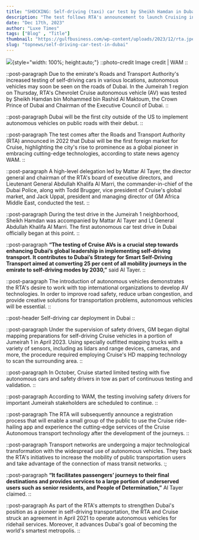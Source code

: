 ```yaml
---
title: "SHOCKING: Self-driving (taxi) car test by Sheikh Hamdan in Dubai"
description: "The test follows RTA's announcement to launch Cruising in Dubai in 2022"
date: "Dec 17th, 2023"
author: "Luxe Times"
tags: ["Blog" , "Title"]
thumbnail: "https://gulfbusiness.com/wp-content/uploads/2023/12/rta.jpeg"
slug: "topnews/self-driving-car-test-in-dubai"
---
```

<!-- section -->
![](https://gulfbusiness.com/wp-content/uploads/2023/12/rta.jpeg){style="width: 100%; height:auto;"}
::photo-credit
Image credit | WAM
::

::post-paragraph
Due to the emirate's Roads and Transport Authority's increased testing of self-driving cars in various locations, autonomous vehicles may soon be seen on the roads of Dubai. In the Jumeirah 1 region on Thursday, RTA's Chevrolet Cruise autonomous vehicle (AV) was tested by Sheikh Hamdan bin Mohammed bin Rashid Al Maktoum, the Crown Prince of Dubai and Chairman of the Executive Council of Dubai.
::

::post-paragraph
Dubai will be the first city outside of the US to implement autonomous vehicles on public roads with their debut.
::

::post-paragraph
The test comes after the Roads and Transport Authority (RTA) announced in 2022 that Dubai will be the first foreign market for Cruise, highlighting the city's rise to prominence as a global pioneer in embracing cutting-edge technologies, according to state news agency WAM.
::

::post-paragraph
A high-level delegation led by Mattar Al Tayer, the director general and chairman of the RTA's board of executive directors, and Lieutenant General Abdullah Khalifa Al Marri, the commander-in-chief of the Dubai Police, along with Todd Brugger, vice president of Cruise's global market, and Jack Uppal, president and managing director of GM Africa Middle East, conducted the test.
::

::post-paragraph
During the test drive in the Jumeirah 1 neighborhood, Sheikh Hamdan was accompanied by Mattar Al Tayer and Lt General Abdullah Khalifa Al Marri. The first autonomous car test drive in Dubai officially began at this point.
::

::post-paragraph
**“The testing of Cruise AVs is a crucial step towards enhancing Dubai’s global leadership in implementing self-driving transport. It contributes to Dubai’s Strategy for Smart Self-Driving Transport aimed at converting 25 per cent of all mobility journeys in the emirate to self-driving modes by 2030,”** said Al Tayer.
::

::post-paragraph
The introduction of autonomous vehicles demonstrates the RTA's desire to work with top international organizations to develop AV technologies. In order to improve road safety, reduce urban congestion, and provide creative solutions for transportation problems, autonomous vehicles will be essential.
::

::post-header
Self-driving car deployment in Dubai
::

::post-paragraph
Under the supervision of safety drivers, GM began digital mapping preparations for self-driving Cruise vehicles in a portion of Jumeirah 1 in April 2023. Using specially outfitted mapping trucks with a variety of sensors, including as lidars and range devices, cameras, and more, the procedure required employing Cruise's HD mapping technology to scan the surrounding area.
::

::post-paragraph
In October, Cruise started limited testing with five autonomous cars and safety drivers in tow as part of continuous testing and validation.
::

::post-paragraph
According to WAM, the testing involving safety drivers for important Jumeirah stakeholders are scheduled to continue.
::

::post-paragraph
The RTA will subsequently announce a registration process that will enable a small group of the public to use the Cruise ride-hailing app and experience the cutting-edge services of the Cruise Autonomous transport technology after the development of the journeys.
::

::post-paragraph
Transport networks are undergoing a major technological transformation with the widespread use of autonomous vehicles. They back the RTA's initiatives to increase the mobility of public transportation users and take advantage of the connection of mass transit networks.
:;

::post-paragraph
**“It facilitates passengers’ journeys to their final destinations and provides services to a large portion of underserved users such as senior residents, and People of Determination,”** Al Tayer claimed.
::

::post-paragraph
As part of the RTA's attempts to strengthen Dubai's position as a pioneer in self-driving transportation, the RTA and Cruise struck an agreement in April 2021 to operate autonomous vehicles for ridehail services. Moreover, it advances Dubai's goal of becoming the world's smartest metropolis.
::